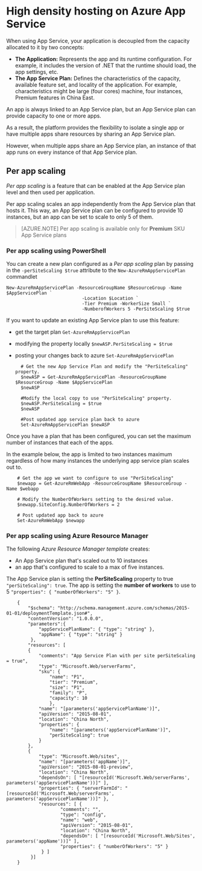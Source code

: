 <properties
    pageTitle="High density hosting on Azure App Service | Azure"
    description="High density hosting on Azure App Service"
    author="btardif"
    manager="erikre"
    editor=""
    services="app-service\web"
    documentationcenter="" />
<tags
    ms.assetid="a903cb78-4927-47b0-8427-56412c4e3e64"
    ms.service="app-service-web"
    ms.workload="web"
    ms.tgt_pltfrm="na"
    ms.devlang="multiple"
    ms.topic="article"
    ms.date="01/11/2017"
    wacn.date=""
    ms.author="byvinyal" />

# High density hosting on Azure App Service
When using App Service, your application is decoupled from the capacity 
allocated to it by two concepts:

* **The Application:** Represents the app and its runtime configuration. For 
example, it includes the version of .NET that the runtime should load, the 
app settings, etc.
* **The App Service Plan:** Defines the characteristics of the capacity, 
available feature set, and locality of the application. For example, 
characteristics might be large (four cores) machine, four instances, Premium
 features in China East.

An app is always linked to an App Service plan, but an App Service plan can 
provide capacity to one or more apps.

As a result, the platform provides the flexibility to isolate a
single app or have multiple apps share resources by sharing an
App Service plan.

However, when multiple apps share an App Service plan, an
instance of that app runs on every instance of that
App Service plan.

## Per app scaling
*Per app scaling* is a feature that can be enabled at the
App Service plan level and then used per application.

Per app scaling scales an app independently from the
App Service plan that hosts it. This way, an App Service plan
can be configured to provide 10 instances, but an app can be set to scale to
only 5 of them.

>[AZURE.NOTE]
>Per app scaling is available only for **Premium** SKU App Service plans
>

### Per app scaling using PowerShell

You can create a new plan configured as a *Per app scaling* plan 
by passing in the ```-perSiteScaling $true``` attribute to the 
```New-AzureRmAppServicePlan``` commandlet

    New-AzureRmAppServicePlan -ResourceGroupName $ResourceGroup -Name $AppServicePlan `
                                -Location $Location `
                                -Tier Premium -WorkerSize Small `
                                -NumberofWorkers 5 -PerSiteScaling $true

If you want to update an existing App Service plan to use this feature: 

- get the target plan ```Get-AzureRmAppServicePlan```
- modifying the property locally ```$newASP.PerSiteScaling = $true```
- posting your changes back to azure ```Set-AzureRmAppServicePlan``` 

        # Get the new App Service Plan and modify the "PerSiteScaling" property.
        $newASP = Get-AzureRmAppServicePlan -ResourceGroupName $ResourceGroup -Name $AppServicePlan
        $newASP

        #Modify the local copy to use "PerSiteScaling" property.
        $newASP.PerSiteScaling = $true
        $newASP
    
        #Post updated app service plan back to azure
        Set-AzureRmAppServicePlan $newASP

Once you have a plan that has been configured, you can set the maximum number 
of instances that each of the apps.

In the example below, the app is limited to two instances maximum regardless 
of how many instances the underlying app service plan scales out to.

        # Get the app we want to configure to use "PerSiteScaling"
        $newapp = Get-AzureRmWebApp -ResourceGroupName $ResourceGroup -Name $webapp
    
        # Modify the NumberOfWorkers setting to the desired value.
        $newapp.SiteConfig.NumberOfWorkers = 2
    
        # Post updated app back to azure
        Set-AzureRmWebApp $newapp

### Per app scaling using Azure Resource Manager

The following *Azure Resource Manager template* creates:

- An App Service plan that's scaled out to 10 instances
- an app that's configured to scale to a max of five instances.

The App Service plan is setting the **PerSiteScaling** property 
to true ```"perSiteScaling": true```. The app is setting the **number of workers** 
to use to 5 ```"properties": { "numberOfWorkers": "5" }```.

        {
            "$schema": "http://schema.management.azure.com/schemas/2015-01-01/deploymentTemplate.json#",
            "contentVersion": "1.0.0.0",
            "parameters":{
                "appServicePlanName": { "type": "string" },
                "appName": { "type": "string" }
             },
            "resources": [
            {
                "comments": "App Service Plan with per site perSiteScaling = true",
                "type": "Microsoft.Web/serverFarms",
                "sku": {
                    "name": "P1",
                    "tier": "Premium",
                    "size": "P1",
                    "family": "P",
                    "capacity": 10
                    },
                "name": "[parameters('appServicePlanName')]",
                "apiVersion": "2015-08-01",
                "location": "China North",
                "properties": {
                    "name": "[parameters('appServicePlanName')]",
                    "perSiteScaling": true
                }
            },
            {
                "type": "Microsoft.Web/sites",
                "name": "[parameters('appName')]",
                "apiVersion": "2015-08-01-preview",
                "location": "China North",
                "dependsOn": [ "[resourceId('Microsoft.Web/serverFarms', parameters('appServicePlanName'))]" ],
                "properties": { "serverFarmId": "[resourceId('Microsoft.Web/serverFarms', parameters('appServicePlanName'))]" },
                "resources": [ {
                        "comments": "",
                        "type": "config",
                        "name": "web",
                        "apiVersion": "2015-08-01",
                        "location": "China North",
                        "dependsOn": [ "[resourceId('Microsoft.Web/Sites', parameters('appName'))]" ],
                        "properties": { "numberOfWorkers": "5" }
                 } ]
             }]
        }

